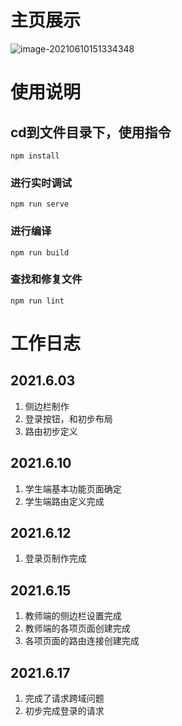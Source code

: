 

# 主页展示
![image-20210610151334348](https://gitee.com/zeroRains/drawing-bed/raw/master/20210610151335image-20210610151334348.png)


# 使用说明

## cd到文件目录下，使用指令
```
npm install
```

### 进行实时调试
```
npm run serve
```

### 进行编译
```
npm run build
```

### 查找和修复文件
```
npm run lint
```



# 工作日志
## 2021.6.03

1. 侧边栏制作
2. 登录按钮，和初步布局
3. 路由初步定义

## 2021.6.10

1. 学生端基本功能页面确定
2. 学生端路由定义完成

## 2021.6.12

1. 登录页制作完成


## 2021.6.15

1. 教师端的侧边栏设置完成
2. 教师端的各项页面创建完成
3. 各项页面的路由连接创建完成

## 2021.6.17

1. 完成了请求跨域问题
2. 初步完成登录的请求
